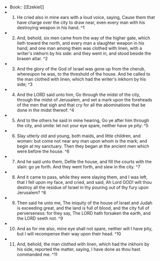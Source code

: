 - Book:: [[Ezekiel]]
- 1. He cried also in mine ears with a loud voice, saying, Cause them that have charge over the city to draw near, even every man with his destroying weapon in his hand. ^1
- 2. And, behold, six men came from the way of the higher gate, which lieth toward the north, and every man a slaughter weapon in his hand; and one man among them was clothed with linen, with a writer's inkhorn by his side: and they went in, and stood beside the brasen altar. ^2
- 3. And the glory of the God of Israel was gone up from the cherub, whereupon he was, to the threshold of the house. And he called to the man clothed with linen, which had the writer's inkhorn by his side; ^3
- 4. And the LORD said unto him, Go through the midst of the city, through the midst of Jerusalem, and set a mark upon the foreheads of the men that sigh and that cry for all the abominations that be done in the midst thereof. ^4
- 5. And to the others he said in mine hearing, Go ye after him through the city, and smite: let not your eye spare, neither have ye pity: ^5
- 6. Slay utterly old and young, both maids, and little children, and women: but come not near any man upon whom is the mark; and begin at my sanctuary. Then they began at the ancient men which were before the house. ^6
- 7. And he said unto them, Defile the house, and fill the courts with the slain: go ye forth. And they went forth, and slew in the city. ^7
- 8. And it came to pass, while they were slaying them, and I was left, that I fell upon my face, and cried, and said, Ah Lord GOD! wilt thou destroy all the residue of Israel in thy pouring out of thy fury upon Jerusalem? ^8
- 9. Then said he unto me, The iniquity of the house of Israel and Judah is exceeding great, and the land is full of blood, and the city full of perverseness: for they say, The LORD hath forsaken the earth, and the LORD seeth not. ^9
- 10. And as for me also, mine eye shall not spare, neither will I have pity, but I will recompense their way upon their head. ^10
- 11. And, behold, the man clothed with linen, which had the inkhorn by his side, reported the matter, saying, I have done as thou hast commanded me. ^11
